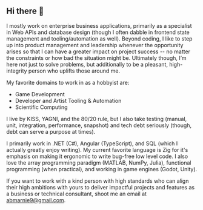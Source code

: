 ## Hi there 👋

I mostly work on enterprise business applications, primarily as a specialist in Web APIs and database design (though I often dabble in frontend state management and tooling/automation as well). Beyond coding, I like to step up into product management and leadership whenever the opportunity arises so that I can have a greater impact on project success -- no matter the constraints or how bad the situation might be. Ultimately though, I’m here not just to solve problems, but additionally to be a pleasant, high-integrity person who uplifts those around me.

My favorite domains to work in as a hobbyist are:
- Game Development
- Developer and Artist Tooling & Automation
- Scientific Computing

I live by KISS, YAGNI, and the 80/20 rule, but I also take testing (manual, unit, integration, performance, snapshot) and tech debt seriously (though, debt can serve a purpose at times).

I primarily work in .NET (C#), Angular (TypeScript), and SQL (which I actually greatly enjoy writing). My current favorite language is Zig for it's emphasis on making it ergonomic to write bug-free low level code. I also love the array programming paradigm (MATLAB, NumPy, Julia), functional programming (when practical), and working in game engines (Godot, Unity).

If you want to work with a kind person with high standards who can align their high ambitions with yours to deliver impactful projects and features as a business or technical consultant, shoot me an email at abmarnie9@gmail.com.

